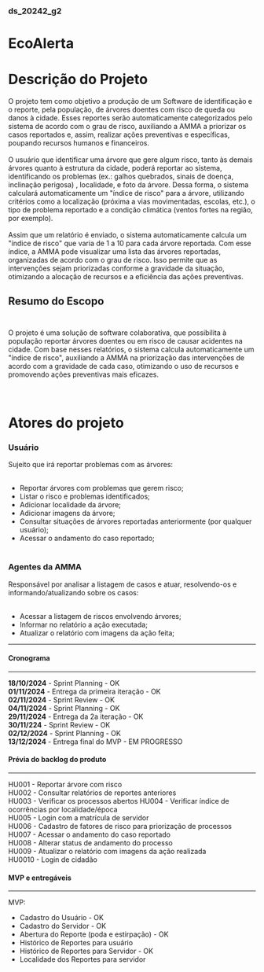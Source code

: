 ### ds_20242_g2

#  EcoAlerta<br>

# Descrição do Projeto
O projeto tem como objetivo a produção de um Software de identificação e o reporte, pela população, de árvores doentes com risco de queda ou danos à cidade. Esses reportes serão automaticamente categorizados pelo sistema de acordo com o grau de risco, auxiliando a AMMA a priorizar os casos reportados e, assim, realizar ações preventivas e específicas, poupando recursos humanos e financeiros.<br><br>
O usuário que identificar uma árvore que gere algum risco, tanto às demais árvores quanto à estrutura da cidade, poderá reportar ao sistema, identificando os problemas  (ex.: galhos quebrados, sinais de doença, inclinação perigosa) , localidade, e foto da árvore. Dessa forma, o sistema calculará automaticamente um "índice de risco" para a árvore, utilizando critérios como a localização (próxima a vias movimentadas, escolas, etc.), o tipo de problema reportado e a condição climática (ventos fortes na região, por exemplo).<br><br>
Assim que um relatório é enviado, o sistema automaticamente calcula um "índice de risco" que varia de 1 a 10 para cada árvore reportada. Com esse índice, a AMMA pode visualizar uma lista das árvores reportadas, organizadas de acordo com o grau de risco. Isso permite que as intervenções sejam priorizadas conforme a gravidade da situação, otimizando a alocação de recursos e a eficiência das ações preventivas.<br>

## Resumo do Escopo<br><br>
O projeto é uma solução de software colaborativa, que possibilita à população reportar árvores doentes ou em risco de causar acidentes na cidade. Com base nesses relatórios, o sistema calcula automaticamente um "índice de risco", auxiliando a AMMA na priorização das intervenções de acordo com a gravidade de cada caso, otimizando o uso de recursos e promovendo ações preventivas mais eficazes.<br>
<br><br>

# Atores do projeto<br>
### Usuário<br>
Sujeito que irá reportar problemas com as árvores:<br><br>

- Reportar árvores com problemas que gerem risco;<br>
- Listar o risco e problemas identificados;<br>
- Adicionar localidade da árvore;<br>
- Adicionar imagens da árvore;<br>
- Consultar situações de árvores reportadas anteriormente (por qualquer usuário);<br>
- Acessar o andamento do caso reportado;<br><br>

### Agentes da AMMA<br>
Responsável por analisar a listagem de casos e atuar, resolvendo-os e informando/atualizando sobre os casos:<br><br>

- Acessar a listagem de riscos envolvendo árvores;<br>
- Informar no relatório a ação executada;<br>
- Atualizar o relatório com imagens da ação feita;<br>

----

#### Cronograma
----
**18/10/2024** - Sprint Planning  - OK <br>
**01/11/2024** - Entrega da primeira iteração - OK <br>
**02/11/2024** - Sprint Review  - OK <br>
**04/11/2024** - Sprint Planning  - OK <br>
**29/11/2024** - Entrega da 2a iteração - OK <br> 
**30/11/224** - Sprint Review  - OK <br>
**02/12/2024** - Sprint Planning  - OK <br>
**13/12/2024** - Entrega final do MVP - EM PROGRESSO <br> 

#### Prévia do backlog do produto <br>
----
HU001 - Reportar árvore com risco  
HU002 - Consultar relatórios de reportes anteriores  
HU003 - Verificar os processos abertos
HU004 - Verificar índice de ocorrências por localidade/época  
HU005 - Login com a matrícula de servidor  
HU006 - Cadastro de fatores de risco para priorização de processos  
HU007 - Acessar o andamento do caso reportado  
HU008 - Alterar status de andamento do processo  
HU009 - Atualizar o relatório com imagens da ação realizada  
HU0010 - Login de cidadão

#### MVP e entregáveis
---- 
MVP:
- Cadastro do Usuário - OK
- Cadastro do Servidor - OK
- Abertura do Reporte (poda e estirpação) - OK
- Histórico de Reportes para usuário
- Histórico de  Reportes para Servidor - OK
- Localidade dos Reportes para servidor

